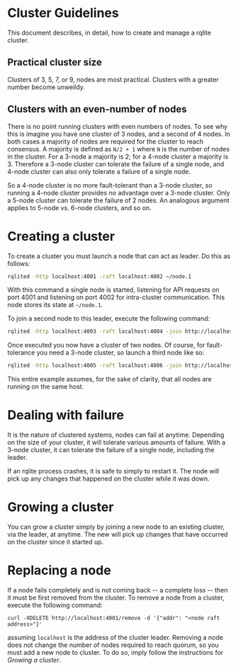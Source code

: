 # Cluster Guidelines
This document describes, in detail, how to create and manage a rqlite cluster.

## Practical cluster size
Clusters of 3, 5, 7, or 9, nodes are most practical. Clusters with a greater number become unweildy.

## Clusters with an even-number of nodes
There is no point running clusters with even numbers of nodes. To see why this is imagine you have one cluster of 3 nodes, and a second of 4 nodes. In both cases a majority of nodes are required for the cluster to reach consensus. A majority is defined as `N/2 + 1` where `N` is the number of nodes in the cluster. For a 3-node a majority is 2; for a 4-node cluster a majority is 3. Therefore a 3-node cluster can tolerate the failure of a single node, and 4-node cluster can also only tolerate a failure of a single node.

So a 4-node cluster is  no more fault-tolerant than a 3-node cluster, so running a 4-node cluster provides no advantage over a 3-node cluster. Only a 5-node cluster can tolerate the failure of 2 nodes. An analogous argument applies to 5-node vs. 6-node clusters, and so on.

# Creating a cluster
To create a cluster you must launch a node that can act as leader. Do this as follows:
```bash
rqlited -http localhost:4001 -raft localhost:4002 ~/node.1
```
With this command a single node is started, listening for API requests on port 4001 and listening on port 4002 for intra-cluster communication. This node stores its state at `~/node.1`.

To join a second node to this leader, execute the following command:
```bash
rqlited -http localhost:4003 -raft localhost:4004 -join http://localhost:4001 ~/node.2
```
Once executed you now have a cluster of two nodes. Of course, for fault-tolerance you need a 3-node cluster, so launch a third node like so:
```bash
rqlited -http localhost:4005 -raft localhost:4006 -join http://localhost:4001 ~/node.3
```
This entire example assumes, for the sake of clarity, that all nodes are running on the same host.

# Dealing with failure
It is the nature of clustered systems, nodes can fail at anytime. Depending on the size of your cluster, it will tolerate various amounts of failure. With a 3-node cluster, it can tolerate the failure of a single node, including the leader.

If an rqlite process crashes, it is safe to simply to restart it. The node will pick up any changes that happened on the cluster while it was down.

# Growing a cluster
You can grow a cluster simply by joining a new node to an existing cluster, via the leader, at anytime. The new will pick up changes that have occurred on the cluster since it started up.

# Replacing a node
If a node fails completely and is not coming back -- a complete loss -- then it must be first removed from the cluster. To remove a node from a cluster, execute the following command:
```
curl -XDELETE http://localhost:4001/remove -d '{"addr": "<node raft address>"}'
```
assuming `localhost` is the address of the cluster leader. Removing a node does not change the number of nodes required to reach quorum, so you must add a new node to cluster. To do so, imply follow the instructions for _Growing a cluster_.
